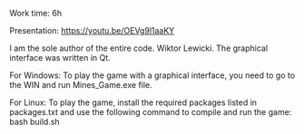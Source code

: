 Work time: 6h

Presentation: https://youtu.be/OEVg9l1aaKY

I am the sole author of the entire code. Wiktor Lewicki.
The graphical interface was written in Qt.

For Windows: To play the game with a graphical interface, you need to go to the WIN and run Mines_Game.exe file.

For Linux: To play the game, install the required packages listed in packages.txt and use the following command to compile and run the game: bash build.sh
